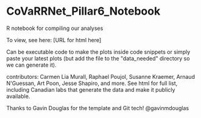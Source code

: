# CoVaRRNet_Pillar6_Notebook

R notebook for compiling our analyses

To view, see here: [URL for html here]

Can be executable code to make the plots inside code snippets or simply paste your latest plots (but add the file to the "data_needed" directory so we can generate it).

contributors: Carmen Lia Murall, Raphael Poujol, Susanne Kraemer, Arnaud N'Guessan, Art Poon, Jesse Shapiro, and more. See html for full list, including Canadian labs that generate the data and make it publicly available.

Thanks to Gavin Douglas for the template and Git tech! @gavinmdouglas
